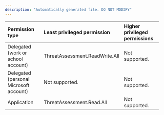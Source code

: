 ```yaml
---
description: "Automatically generated file. DO NOT MODIFY"
---
```


|Permission type|Least privileged permission|Higher privileged permissions|
|:---|:---|:---|
|Delegated (work or school account)|ThreatAssessment.ReadWrite.All|Not supported.|
|Delegated (personal Microsoft account)|Not supported.|Not supported.|
|Application|ThreatAssessment.Read.All|Not supported.|

